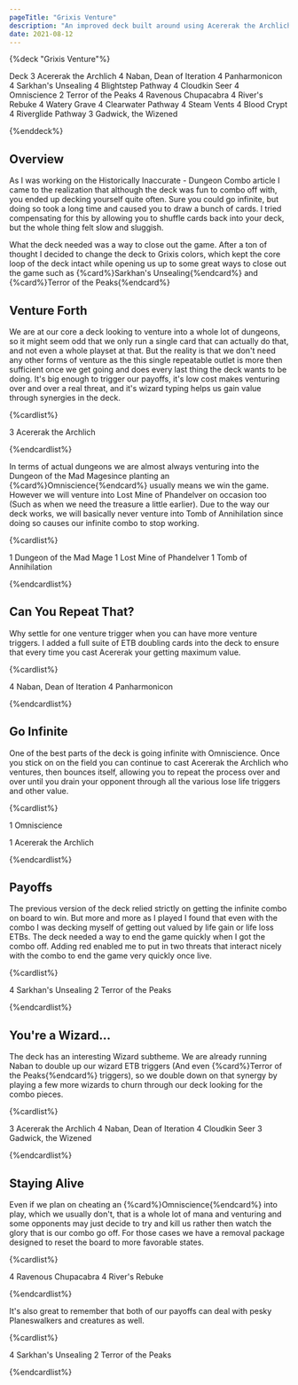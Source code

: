 ```yaml
---
pageTitle: "Grixis Venture"
description: "An improved deck built around using Acererak the Archlich to repeatedly deal damage"
date: 2021-08-12
---
```




{%deck "Grixis Venture"%}

Deck
3 Acererak the Archlich
4 Naban, Dean of Iteration
4 Panharmonicon
4 Sarkhan's Unsealing
4 Blightstep Pathway
4 Cloudkin Seer
4 Omniscience
2 Terror of the Peaks
4 Ravenous Chupacabra
4 River's Rebuke
4 Watery Grave
4 Clearwater Pathway
4 Steam Vents
4 Blood Crypt
4 Riverglide Pathway
3 Gadwick, the Wizened

{%enddeck%}

## Overview

As I was working on the Historically Inaccurate - Dungeon Combo article I came to the realization that although the deck was fun to combo off with, you ended up decking yourself quite often. Sure you could go infinite, but doing so took a long time and caused you to draw a bunch of cards. I tried compensating for this by allowing you to shuffle cards back into your deck, but the whole thing felt slow and sluggish. 

What the deck needed was a way to close out the game. After a ton of thought I decided to change the deck to Grixis colors, which kept the core loop of the deck intact while opening us up to some great ways to close out the game such as {%card%}Sarkhan's Unsealing{%endcard%} and {%card%}Terror of the Peaks{%endcard%}

## Venture Forth

We are at our core a deck looking to venture into a whole lot of dungeons, so it might seem odd that we only run a single card that can actually do that, and not even a whole playset at that. But the reality is that we don't need any other forms of venture as the this single repeatable outlet is more then sufficient once we get going and does every last thing the deck wants to be doing. It's big enough to trigger our payoffs, it's low cost makes venturing over and over a real threat, and it's wizard typing helps us gain value through synergies in the deck.

{%cardlist%}

3 Acererak the Archlich

{%endcardlist%}

In terms of actual dungeons we are almost always venturing into the Dungeon of the Mad Magesince planting an {%card%}Omniscience{%endcard%} usually means we win the game. However we will venture into Lost Mine of Phandelver on occasion too (Such as when we need the treasure a little earlier). Due to the way our deck works, we will basically never venture into Tomb of Annihilation since doing so causes our infinite combo to stop working.

{%cardlist%}

1 Dungeon of the Mad Mage
1 Lost Mine of Phandelver
1 Tomb of Annihilation

{%endcardlist%}

## Can You Repeat That?

Why settle for one venture trigger when you can have more venture triggers. I added a full suite of ETB doubling cards into the deck to ensure that every time you cast Acererak your getting maximum value.

{%cardlist%}

4 Naban, Dean of Iteration
4 Panharmonicon

{%endcardlist%}

## Go Infinite

One of the best parts of the deck is going infinite with Omniscience. Once you stick on on the field you can continue to cast Acererak the Archlich who ventures, then bounces itself, allowing you to repeat the process over and over until you drain your opponent through all the various lose life triggers and other value. 

{%cardlist%}

1 Omniscience

1 Acererak the Archlich

{%endcardlist%}

## Payoffs

The previous version of the deck relied strictly on getting the infinite combo on board to win. But more and more as I played I found that even with the combo I was decking myself of getting out valued by life gain or life loss ETBs. The deck needed a way to end the game quickly when I got the combo off. Adding red enabled me to put in two threats that interact nicely with the combo to end the game very quickly once live.

{%cardlist%}

4 Sarkhan's Unsealing
2 Terror of the Peaks

{%endcardlist%}

## You're a Wizard...

The deck has an interesting Wizard subtheme. We are already running Naban to double up our wizard ETB triggers (And even {%card%}Terror of the Peaks{%endcard%} triggers), so we double down on that synergy by playing a few more wizards to churn through our deck looking for the combo pieces. 

{%cardlist%}

3 Acererak the Archlich
4 Naban, Dean of Iteration
4 Cloudkin Seer
3 Gadwick, the Wizened

{%endcardlist%}

## Staying Alive

Even if we plan on cheating an {%card%}Omniscience{%endcard%} into play, which we usually don't, that is a whole lot of mana and venturing and some opponents may just decide to try and kill us rather then watch the glory that is our combo go off. For those cases we have a removal package designed to reset the board to more favorable states. 

{%cardlist%}

4 Ravenous Chupacabra
4 River's Rebuke

{%endcardlist%}

It's also great to remember that both of our payoffs can deal with pesky Planeswalkers and creatures as well. 

{%cardlist%}

4 Sarkhan's Unsealing
2 Terror of the Peaks

{%endcardlist%}